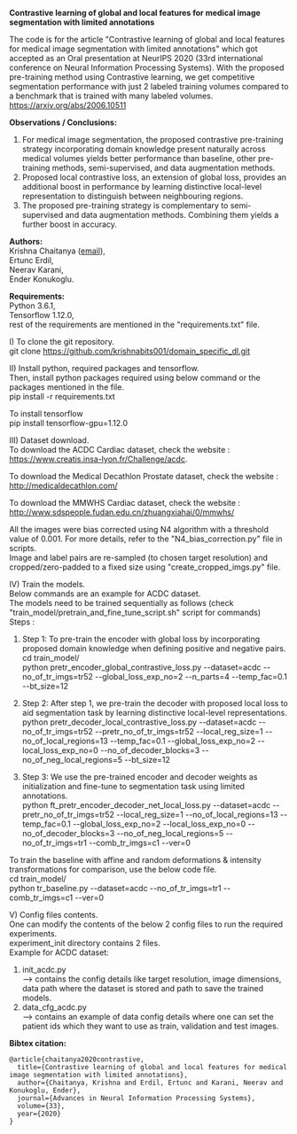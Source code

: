 **Contrastive learning of global and local features for medical image segmentation with limited annotations** <br/>

The code is for the article "Contrastive learning of global and local features for medical image segmentation with limited annotations" which got accepted as an Oral presentation at NeurIPS 2020 (33rd international conference on Neural Information Processing Systems). With the proposed pre-training method using Contrastive learning, we get competitive segmentation performance with just 2 labeled training volumes compared to a benchmark that is trained with many labeled volumes.<br/>
https://arxiv.org/abs/2006.10511 <br/>

**Observations / Conclusions:** <br/>
1) For medical image segmentation, the proposed contrastive pre-training strategy incorporating domain knowledge present naturally across medical volumes yields better performance than baseline, other pre-training methods, semi-supervised, and data augmentation methods.
2) Proposed local contrastive loss, an extension of global loss, provides an additional boost in performance by learning distinctive local-level representation to distinguish between neighbouring regions.
3) The proposed pre-training strategy is complementary to semi-supervised and data augmentation methods. Combining them yields a further boost in accuracy.

**Authors:** <br/>
Krishna Chaitanya ([email](mailto:krishna.chaitanya@vision.ee.ethz.ch)),<br/>
Ertunc Erdil,<br/>
Neerav Karani,<br/>
Ender Konukoglu.<br/>

**Requirements:** <br/>
Python 3.6.1,<br/>
Tensorflow 1.12.0,<br/>
rest of the requirements are mentioned in the "requirements.txt" file. <br/>

I)  To clone the git repository.<br/>
git clone https://github.com/krishnabits001/domain_specific_dl.git <br/>

II) Install python, required packages and tensorflow.<br/>
Then, install python packages required using below command or the packages mentioned in the file.<br/>
pip install -r requirements.txt <br/>

To install tensorflow <br/>
pip install tensorflow-gpu=1.12.0 <br/>

III) Dataset download.<br/>
To download the ACDC Cardiac dataset, check the website :<br/>
https://www.creatis.insa-lyon.fr/Challenge/acdc. <br/>

To download the Medical Decathlon Prostate dataset, check the website :<br/>
http://medicaldecathlon.com/

To download the MMWHS Cardiac dataset, check the website :<br/>
http://www.sdspeople.fudan.edu.cn/zhuangxiahai/0/mmwhs/
 
All the images were bias corrected using N4 algorithm with a threshold value of 0.001. For more details, refer to the "N4_bias_correction.py" file in scripts.<br/>
Image and label pairs are re-sampled (to chosen target resolution) and cropped/zero-padded to a fixed size using "create_cropped_imgs.py" file. <br/>

IV) Train the models.<br/>
Below commands are an example for ACDC dataset.<br/> 
The models need to be trained sequentially as follows (check "train_model/pretrain_and_fine_tune_script.sh" script for commands)<br/>
Steps :<br/>
1) Step 1: To pre-train the encoder with global loss by incorporating proposed domain knowledge when defining positive and negative pairs.<br/>
cd train_model/ <br/>
python pretr_encoder_global_contrastive_loss.py --dataset=acdc --no_of_tr_imgs=tr52 --global_loss_exp_no=2 --n_parts=4 --temp_fac=0.1 --bt_size=12

2) Step 2: After step 1, we pre-train the decoder with proposed local loss to aid segmentation task by learning distinctive local-level representations.<br/>
python pretr_decoder_local_contrastive_loss.py --dataset=acdc --no_of_tr_imgs=tr52 --pretr_no_of_tr_imgs=tr52 --local_reg_size=1 --no_of_local_regions=13 --temp_fac=0.1 --global_loss_exp_no=2 --local_loss_exp_no=0 --no_of_decoder_blocks=3 --no_of_neg_local_regions=5 --bt_size=12

3) Step 3: We use the pre-trained encoder and decoder weights as initialization and fine-tune to segmentation task using limited annotations.<br/>
python ft_pretr_encoder_decoder_net_local_loss.py --dataset=acdc --pretr_no_of_tr_imgs=tr52 --local_reg_size=1 --no_of_local_regions=13 --temp_fac=0.1 --global_loss_exp_no=2 --local_loss_exp_no=0 --no_of_decoder_blocks=3 --no_of_neg_local_regions=5 --no_of_tr_imgs=tr1 --comb_tr_imgs=c1 --ver=0 

To train the baseline with affine and random deformations & intensity transformations for comparison, use the below code file.<br/>
cd train_model/ <br/>
python tr_baseline.py --dataset=acdc --no_of_tr_imgs=tr1 --comb_tr_imgs=c1 --ver=0

V) Config files contents.<br/>
One can modify the contents of the below 2 config files to run the required experiments.<br/>
experiment_init directory contains 2 files.<br/>
Example for ACDC dataset:<br/>
1) init_acdc.py <br/>
--> contains the config details like target resolution, image dimensions, data path where the dataset is stored and path to save the trained models.<br/>
2) data_cfg_acdc.py <br/>
--> contains an example of data config details where one can set the patient ids which they want to use as train, validation and test images.<br/>


**Bibtex citation:** 

	@article{chaitanya2020contrastive,
	  title={Contrastive learning of global and local features for medical image segmentation with limited annotations},
	  author={Chaitanya, Krishna and Erdil, Ertunc and Karani, Neerav and Konukoglu, Ender},
	  journal={Advances in Neural Information Processing Systems},
	  volume={33},
	  year={2020}
	}
